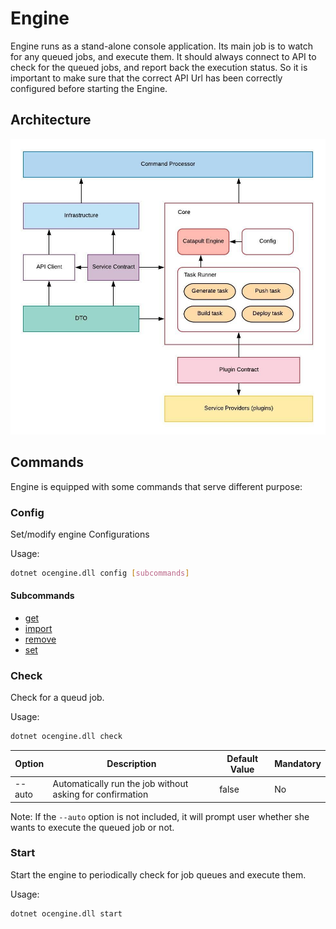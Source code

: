 # Engine

Engine runs as a stand-alone console application. Its main job is to watch for any queued jobs, and execute them. It should always connect to API to check for the queued jobs, and report back the execution status. So it is important to make sure that the correct API Url has been correctly configured before starting the Engine.

## Architecture

![Architecture](../img/engine-arch.jpeg)

## Commands

Engine is equipped with some commands that serve different purpose:

### Config		
Set/modify engine Configurations

Usage: 
```sh
dotnet ocengine.dll config [subcommands]
```

#### Subcommands

* [get](config.md#get)
* [import](config.md#import)
* [remove](config.md#remove)
* [set](config.md#set)

### Check
Check for a queud job. 

Usage:
```sh
dotnet ocengine.dll check
```

| Option | Description | Default Value | Mandatory |
| --- | --- | --- | --- |
| --auto | Automatically run the job without asking for confirmation | false | No |

Note: If the `--auto` option is not included, it will prompt user whether she wants to execute the queued job or not.

### Start
Start the engine to periodically check for job queues and execute them.

Usage: 
```sh
dotnet ocengine.dll start
```
